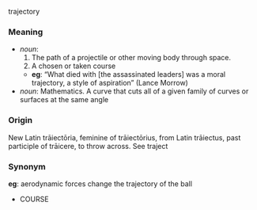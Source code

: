 trajectory
### Meaning
+ _noun_:
   1. The path of a projectile or other moving body through space.
   2. A chosen or taken course
    + __eg__: “What died with [the assassinated leaders] was a moral trajectory, a style of aspiration” (Lance Morrow)
+ _noun_: Mathematics. A curve that cuts all of a given family of curves or surfaces at the same angle

### Origin

New Latin trāiectōria, feminine of trāiectōrius, from Latin trāiectus, past participle of trāicere, to throw across. See traject

### Synonym

__eg__: aerodynamic forces change the trajectory of the ball

+ COURSE


